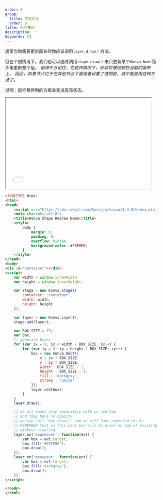 ```yaml
---
order: 8
group:
  title: 性能优化
  order: 9
title: 形状重绘
description: ''
keywords: []
---
```

通常当你需要更新画布时你应该调用`layer.draw()` 方法。

但在个别情况下，我们也可以通过调用`shape.draw()` 来只更新某个`Konva.Node`而不用更新整个层。
*但请千万记住，在这种情况下，形状将被绘制在当前的画布上。
因此，如果节点位于在其他节点下面或者设置了透明度，就不能使用这种方法了。*

说明：鼠标悬停到的方框会变成高亮状态。

<iframe src="/downloads/code/performance/Shape_Redraw.html" style="width: 50vw;height:300px;"></iframe>

```html
<!DOCTYPE html>
<html>
<head>
    <script src="https://cdn.rawgit.com/konvajs/konva/1.4.0/konva.min.js"></script>
    <meta charset="utf-8">
    <title>Konva Shape Redraw Demo</title>
    <style>
        body {
            margin: 0;
            padding: 0;
            overflow: hidden;
            background-color: #F0F0F0;
        }
    </style>
</head>
<body>
<div id="container"></div>
<script>
    var width = window.innerWidth;
    var height = window.innerHeight;

    var stage = new Konva.Stage({
        container: 'container',
        width: width,
        height: height
    });

    var layer = new Konva.Layer();
    stage.add(layer);

    var BOX_SIZE = 15;
    var box;
    // generate boxes
    for (var ix = 0; ix < width / BOX_SIZE; ix++) {
        for (var iy = 0; iy < height / BOX_SIZE; iy++) {
            box = new Konva.Rect({
                x : ix * BOX_SIZE,
                y : iy * BOX_SIZE,
                width : BOX_SIZE - 1,
                height : BOX_SIZE - 1,
                fill : 'darkgrey',
                stroke : 'white'
            });
            layer.add(box);
        }
    }
    layer.draw();

    // as all boxes stay separately with no overlap
    // and they have no opacity
    // we can call 'box.draw()' and we will have expected result
    // REMEMBER that is this case box will be drawn on top of existing layer
    // without clearing
    layer.on('mouseover', function(evt) {
        var box = evt.target;
        box.fill('#E5FF80');
        box.draw();
    });
    layer.on('mouseout', function(evt) {
        var box = evt.target;
        box.fill('darkgrey');
        box.draw();
    });
</script>

</body>
</html>
```
